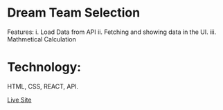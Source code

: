 # Dream Team Selection

Features:
i. Load Data from API
ii. Fetching and showing data in the UI.
iii. Mathmetical Calculation

# Technology:
HTML, CSS, REACT, API.

<a href="https://simple-react-milonjpi.netlify.app/">Live Site</a>
